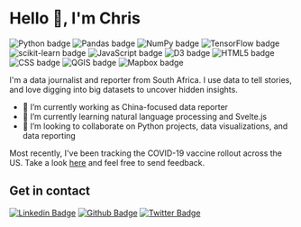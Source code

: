 

<h1>Hello 👋, I'm Chris</h1>

![Python badge](https://img.shields.io/badge/-Python-3776AB?logo=Python&style=flat&logoColor=white)
![Pandas badge](https://img.shields.io/badge/-pandas-150458?logo=pandas&style=flat&logoColor=white)
![NumPy badge](https://img.shields.io/badge/-NumPy-013243?logo=NumPy&style=flat&logoColor=white)
![TensorFlow badge](https://img.shields.io/badge/-TensorFlow-FF6F00?logo=TensorFlow&style=flat&logoColor=white)
![scikit-learn badge](https://img.shields.io/badge/scikit-learn-F7931E?logo=scikit-learn&style=flat&logoColor=white)
![JavaScript badge](https://img.shields.io/badge/JavaScript-F7DF1E?logo=JavaScript&style=flat&logoColor=white)
![D3 badge](https://img.shields.io/badge/D3.js-F9A03C?logo=d3-dot-js&style=flat&logoColor=white)
![HTML5 badge](https://img.shields.io/badge/HTML5-E34F26?logo=HTML5&style=flat&logoColor=white)
![CSS badge](https://img.shields.io/badge/CSS3-1572B6?logo=CSS3&style=flat&logoColor=white)
![QGIS badge](https://img.shields.io/badge/QGIS-589632?logo=Qgis&style=flat&logoColor=white)
![Mapbox badge](https://img.shields.io/badge/Mapbox-000000?logo=Mapbox&style=flat&logoColor=white)

<p align='left'>I'm a data journalist and reporter from South Africa. I use data to tell stories, and love digging into big datasets to uncover hidden insights. 

- 🔭 I’m currently working as China-focused data reporter
- 🌱 I’m currently learning natural language processing and Svelte.js
- 👯 I’m looking to collaborate on Python projects, data visualizations, and data reporting </p>

Most recently, I've been tracking the COVID-19 vaccine rollout across the US. Take a look [here](https://covid-vac-us.herokuapp.com) and feel free to send feedback. 

## Get in contact
[![Linkedin Badge](https://img.shields.io/badge/-christopherudemans-0072b1?style=flat&logo=Linkedin&logoColor=white&link=https://www.linkedin.com/in/christopher-udemans/)](https://www.linkedin.com/in/christopher-udemans/) [![Github Badge](https://img.shields.io/badge/-simprisms-grey?style=flat&logo=github&logoColor=white&link=https://github.com/simprisms/)](https://www.github.com/simprisms/) [![Twitter Badge](https://img.shields.io/badge/-chrisudemans-00acee?style=flat&logo=twitter&logoColor=white&link=https://twitter.com/chrisudemans/)](https://www.twitter.com/chrisudemans/) 
